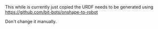 This while is currently just copied the URDF needs to be generated using https://github.com/bit-bots/onshape-to-robot

Don't change it manually.
